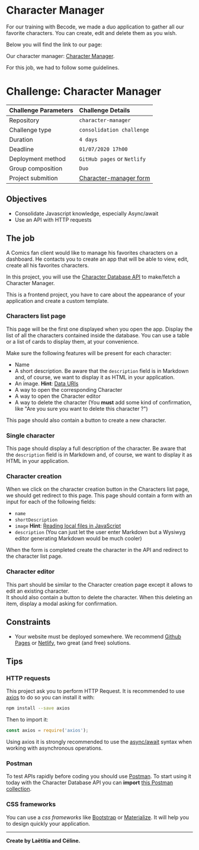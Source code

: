 # Character Manager

For our training with Becode, we made a duo application to gather all our favorite characters.
You can create, edit and delete them as you wish.

Below you will find the link to our page:


Our character manager: [Character Manager](https://ldolne.github.io/character-manager/ "Character Manager").

For this job, we had to follow some guidelines.

# Challenge: Character Manager
|Challenge Parameters  |Challenge Details              |
|:---------------------|:------------------------------|
|Repository            |`character-manager`            |
|Challenge type        |`consolidation challenge`           |
|Duration              |`4 days`                       |
|Deadline              |`01/07/2020 17h00`             |
|Deployment method     |`GitHub pages` or `Netlify`                 |
|Group composition     |`Duo`                          |
|Project submition     |[Character-manager form]()|

 

## Objectives 

- Consolidate Javascript knowledge, especially Async/await
- Use an API with HTTP requests

## The job

A Comics fan client would like to manage his favorites characters on a dashboard. He contacts you to create an app that will be able to view, edit, create all his favorites characters. 

In this project, you will use the [Character Database API](https://character-database.becode.xyz/) to make/fetch a Character Manager.  
  
This is a frontend project, you have to care about the appearance of your application and create a custom template.

### Characters list page

This page will be the first one displayed when you open the app. Display the list of all the characters contained inside the database. You can use a table or a list of cards to display them, at your convenience.

Make sure the following features will be present for each character:

* Name
* A short description. Be aware that the `description` field is in Markdown and, of course, we want to display it as HTML in your application.
* An image. **Hint**: [Data URIs](https://css-tricks.com/data-uris/)
* A way to open the corresponding Character
* A way to open the Character editor
* A way to delete the character (You **must** add some kind of confirmation, like "Are you sure you want to delete this character ?")

This page should also contain a button to create a new character.

### Single character 

This page should display a full description of the character. Be aware that the `description` field is in Markdown and, of course, we want to display it as HTML in your application.

### Character creation

When we click on the character creation button in the Characters list page, we should get redirect to this page. This page should contain a form with an input for each of the following fields:

* `name`
* `shortDescription`
* `image` **Hint**: [Reading local files in JavaScript](https://www.html5rocks.com/en/tutorials/file/dndfiles/)
* `description` (You can just let the user enter Markdown but a Wysiwyg editor generating Markdown would be much cooler)

When the form is completed create the character in the API and redirect to the character list page.

### Character editor

This part should be similar to the Character creation page except it allows to edit an existing character.  
It should also contain a button to delete the character. When this deleting an item, display a modal asking for confirmation.


## Constraints

* Your website must be deployed somewhere. We recommend [Github Pages](https://pages.github.com) or [Netlify](https://www.netlify.com), two great (and free) solutions.

## Tips

### HTTP requests

This project ask you to perform HTTP Request. It is recommended to use [axios](https://github.com/axios/axios) to do so you can install it with:

```bash
npm install --save axios
```

Then to import it:

```javascript
const axios = require('axios');
```
Using axios it is strongly recommended to use the [async/await](https://javascript.info/async-await) syntax when working with asynchronous operations.

### Postman

To test APIs rapidly before coding you should use [Postman](https://www.getpostman.com/). 
To start using it today with the Character Database API you can **import** [this Postman collection](https://static.becode.xyz/character-database/characters-database.postman_collection.json).

### CSS frameworks

You can use a *css frameworks* like [Bootstrap](https://getbootstrap.com/) or [Materialize](https://materializecss.com/). 
It will help you to design quickly your application. 

*********


**Create by Laëtitia and Céline.**
